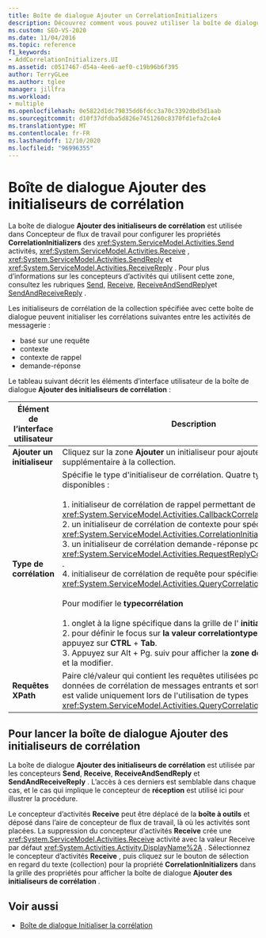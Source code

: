 ```yaml
---
title: Boîte de dialogue Ajouter un CorrelationInitializers
description: Découvrez comment vous pouvez utiliser la boîte de dialogue Ajouter des initialiseurs de corrélation dans Concepteur de flux de travail pour configurer les propriétés CorrelationInitializers des activités Send, Receive et SendReply.
ms.custom: SEO-VS-2020
ms.date: 11/04/2016
ms.topic: reference
f1_keywords:
- AddCorrelationInitializers.UI
ms.assetid: c0517467-d54a-4ee6-aef0-c19b96b6f395
author: TerryGLee
ms.author: tglee
manager: jillfra
ms.workload:
- multiple
ms.openlocfilehash: 0e5822d1dc79835dd6fdcc3a70c3392dbd3d1aab
ms.sourcegitcommit: d10f37dfdba5d826e7451260c8370fd1efa2c4e4
ms.translationtype: MT
ms.contentlocale: fr-FR
ms.lasthandoff: 12/10/2020
ms.locfileid: "96996355"
---
```

# <a name="add-correlationinitializers-dialog-box"></a>Boîte de dialogue Ajouter des initialiseurs de corrélation

La boîte de dialogue **Ajouter des initialiseurs de corrélation** est utilisée dans Concepteur de flux de travail pour configurer les propriétés **CorrelationInitializers** des <xref:System.ServiceModel.Activities.Send> activités, <xref:System.ServiceModel.Activities.Receive> , <xref:System.ServiceModel.Activities.SendReply> et <xref:System.ServiceModel.Activities.ReceiveReply> . Pour plus d’informations sur les concepteurs d’activités qui utilisent cette zone, consultez les rubriques [Send](../workflow-designer/send-activity-designer.md), [Receive](../workflow-designer/receive-activity-designer.md), [ReceiveAndSendReply](../workflow-designer/receiveandsendreply-template-designer.md)et [SendAndReceiveReply](../workflow-designer/sendandreceivereply-template-designer.md) .

Les initialiseurs de corrélation de la collection spécifiée avec cette boîte de dialogue peuvent initialiser les corrélations suivantes entre les activités de messagerie :

- basé sur une requête
- contexte
- contexte de rappel
- demande-réponse

Le tableau suivant décrit les éléments d’interface utilisateur de la boîte de dialogue **Ajouter des initialiseurs de corrélation** :

|Élément de l’interface utilisateur|Description|
|-|-----------------|
|**Ajouter un initialiseur**|Cliquez sur la zone **Ajouter** un initialiseur pour ajouter un initialiseur supplémentaire à la collection.|
|**Type de corrélation**|Spécifie le type d'initialiseur de corrélation. Quatre types sont disponibles :<br /><br /> 1. initialiseur de corrélation de rappel permettant de spécifier un <xref:System.ServiceModel.Activities.CallbackCorrelationInitializer> .<br />2. un initialiseur de corrélation de contexte pour spécifier un <xref:System.ServiceModel.Activities.CorrelationInitializer> .<br />3. un initialiseur de corrélation demande-réponse pour spécifier un <xref:System.ServiceModel.Activities.RequestReplyCorrelationInitializer> .<br />4. initialiseur de corrélation de requête pour spécifier un <xref:System.ServiceModel.Activities.QueryCorrelationInitializer> .<br /><br /> Pour modifier le **typecorrélation**<br /><br /> 1. onglet à la ligne spécifique dans la grille de l' **initialiseur Add** .<br />2. pour définir le focus sur **la valeur correlationtypecombobox**, appuyez sur **CTRL** + **Tab**.<br />3. Appuyez sur Alt + Pg. suiv pour afficher la **zone de liste** déroulante et la modifier.|
|**Requêtes XPath**|Paire clé/valeur qui contient les requêtes utilisées pour extraire les données de corrélation de messages entrants et sortants. Cette liste est valide uniquement lors de l'utilisation de types <xref:System.ServiceModel.Activities.QueryCorrelationInitializer>.|

## <a name="to-launch-the-add-correlation-initializers-dialog-box"></a>Pour lancer la boîte de dialogue Ajouter des initialiseurs de corrélation

 La boîte de dialogue **Ajouter des initialiseurs de corrélation** est utilisée par les concepteurs **Send**, **Receive**, **ReceiveAndSendReply** et **SendAndReceiveReply** . L’accès à ces derniers est semblable dans chaque cas, et le cas qui implique le concepteur de **réception** est utilisé ici pour illustrer la procédure.

 Le concepteur d’activités **Receive** peut être déplacé de la **boîte à outils** et déposé dans l’aire de concepteur de flux de travail, là où les activités sont placées. La suppression du concepteur d’activités **Receive** crée une <xref:System.ServiceModel.Activities.Receive> activité avec la valeur Receive par défaut <xref:System.Activities.Activity.DisplayName%2A> . Sélectionnez le concepteur d’activités **Receive** , puis cliquez sur le bouton de sélection en regard du texte (collection) pour la propriété **CorrelationInitializers** dans la grille des propriétés pour afficher la boîte de dialogue **Ajouter des initialiseurs de corrélation** .

## <a name="see-also"></a>Voir aussi

- [Boîte de dialogue Initialiser la corrélation](../workflow-designer/initialize-correlation-dialog-box.md)
